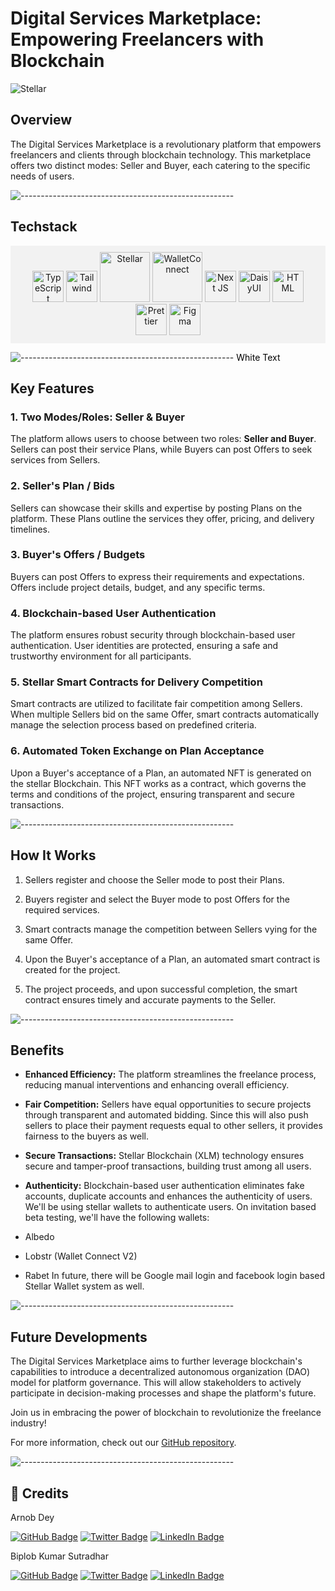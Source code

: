 # Digital Services Marketplace: Empowering Freelancers with Blockchain

![Stellar](https://assets-global.website-files.com/5deac75ecad2173c2ccccbc7/5e31f51ae7c7eceb8ad395fd_OG%20Default-min.jpg)

## Overview

The Digital Services Marketplace is a revolutionary platform that empowers freelancers and clients through blockchain technology. This marketplace offers two distinct modes: Seller and Buyer, each catering to the specific needs of users.

![-----------------------------------------------------](https://raw.githubusercontent.com/andreasbm/readme/master/assets/lines/rainbow.png)

## Techstack
<div align="center" style="background-color: #f2f2f2; padding: 10px;">
    <a href="https://www.typescriptlang.org/"><img src="https://github.com/get-icon/geticon/blob/master/icons/typescript-icon.svg" alt="TypeScript" width="50"></a>
    <a href="https://tailwindcss.com/"><img src="https://github.com/get-icon/geticon/blob/master/icons/tailwindcss-icon.svg" alt="Tailwind" width="50"></a>
    <a href="https://stellar.org/"><img src="https://assets-global.website-files.com/5deac75ecad2173c2ccccbc7/5dec8960504967fd31147f62_Stellar_lockup_black_RGB.svg" alt="Stellar" width="80"></a>
    <a href="https://walletconnect.com/"><img src="https://walletconnect.com/images/logo.svg" alt="WalletConnect" width="80"></a>
    <a href="https://nextjs.org/"><img src="https://github.com/get-icon/geticon/blob/master/icons/nextjs-icon.svg" alt="Next JS" width="50"></a>
    <a href="https://daisyui.com/"><img src="https://daisyui.com/images/daisyui-logo/daisyui-logomark.svg" alt="DaisyUI" width="50"></a>
    <a href="https://developer.mozilla.org/en-US/docs/Web/HTML"><img src="https://github.com/get-icon/geticon/blob/master/icons/html-5.svg" alt="HTML" width="50"></a>
    <a href="https://prettier.io/"><img src="https://github.com/get-icon/geticon/blob/master/icons/prettier.svg" alt="Prettier" width="50"></a>
    <a href="https://www.figma.com/"><img src="https://github.com/get-icon/geticon/blob/master/icons/figma.svg" alt="Figma" width="50"></a>
</div>

![-----------------------------------------------------](https://raw.githubusercontent.com/andreasbm/readme/master/assets/lines/rainbow.png)
<span style="color: black;">White Text</span>

## Key Features

### 1. Two Modes/Roles: Seller & Buyer

The platform allows users to choose between two roles: 
**Seller and Buyer**. 
Sellers can post their service Plans, while Buyers can post Offers to seek services from Sellers.

### 2. Seller's Plan / Bids

Sellers can showcase their skills and expertise by posting Plans on the platform. These Plans outline the services they offer, pricing, and delivery timelines.

### 3. Buyer's Offers / Budgets 

Buyers can post Offers to express their requirements and expectations. Offers include project details, budget, and any specific terms.

### 4. Blockchain-based User Authentication

The platform ensures robust security through blockchain-based user authentication. User identities are protected, ensuring a safe and trustworthy environment for all participants.

### 5. Stellar Smart Contracts for Delivery Competition

Smart contracts are utilized to facilitate fair competition among Sellers. When multiple Sellers bid on the same Offer, smart contracts automatically manage the selection process based on predefined criteria.

### 6. Automated Token Exchange on Plan Acceptance

Upon a Buyer's acceptance of a Plan, an automated NFT is generated on the stellar Blockchain. This NFT works as a contract, which governs the terms and conditions of the project, ensuring transparent and secure transactions.

![-----------------------------------------------------](https://raw.githubusercontent.com/andreasbm/readme/master/assets/lines/rainbow.png)

## How It Works

1. Sellers register and choose the Seller mode to post their Plans.

2. Buyers register and select the Buyer mode to post Offers for the required services.

3. Smart contracts manage the competition between Sellers vying for the same Offer.

4. Upon the Buyer's acceptance of a Plan, an automated smart contract is created for the project.

5. The project proceeds, and upon successful completion, the smart contract ensures timely and accurate payments to the Seller.

![-----------------------------------------------------](https://raw.githubusercontent.com/andreasbm/readme/master/assets/lines/rainbow.png)

## Benefits

- **Enhanced Efficiency:** The platform streamlines the freelance process, reducing manual interventions and enhancing overall efficiency.

- **Fair Competition:** Sellers have equal opportunities to secure projects through transparent and automated bidding. Since this will also push sellers to place their payment requests equal to other sellers, it provides fairness to the buyers as well.

- **Secure Transactions:** Stellar Blockchain (XLM) technology ensures secure and tamper-proof transactions, building trust among all users.

- **Authenticity:** Blockchain-based user authentication eliminates fake accounts, duplicate accounts and enhances the authenticity of users. We'll be using stellar wallets to authenticate users. On invitation based beta testing, we'll have the following wallets:
- Albedo
- Lobstr (Wallet Connect V2)
- Rabet
In future, there will be Google mail login and facebook login based Stellar Wallet system as well.

![-----------------------------------------------------](https://raw.githubusercontent.com/andreasbm/readme/master/assets/lines/rainbow.png)

## Future Developments

The Digital Services Marketplace aims to further leverage blockchain's capabilities to introduce a decentralized autonomous organization (DAO) model for platform governance. This will allow stakeholders to actively participate in decision-making processes and shape the platform's future.

Join us in embracing the power of blockchain to revolutionize the freelance industry!

For more information, check out our [GitHub repository](https://github.com/digital-services-marketplace).

![-----------------------------------------------------](https://raw.githubusercontent.com/andreasbm/readme/master/assets/lines/rainbow.png)

## :scroll: Credits

Arnob Dey

[![GitHub Badge](https://img.shields.io/badge/GitHub-100000?style=for-the-badge&logo=github&logoColor=white)](https://github.com/arnob016)
[![Twitter Badge](https://img.shields.io/badge/Twitter-1DA1F2?style=for-the-badge&logo=twitter&logoColor=white)](https://twitter.com/arnob_016)
[![LinkedIn Badge](https://img.shields.io/badge/LinkedIn-0077B5?style=for-the-badge&logo=linkedin&logoColor=white)](https://www.linkedin.com/in/arnob016/)


Biplob Kumar Sutradhar

[![GitHub Badge](https://img.shields.io/badge/GitHub-100000?style=for-the-badge&logo=github&logoColor=white)](https://github.com/biplobsd)
[![Twitter Badge](https://img.shields.io/badge/Twitter-1DA1F2?style=for-the-badge&logo=twitter&logoColor=white)](https://twitter.com/biplobsd11)
[![LinkedIn Badge](https://img.shields.io/badge/LinkedIn-0077B5?style=for-the-badge&logo=linkedin&logoColor=white)](https://www.linkedin.com/in/biplob-sutradhar/)
